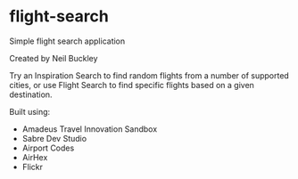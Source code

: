 # flight-search

Simple flight search application

Created by Neil Buckley


Try an Inspiration Search to find random flights from a number of supported cities, or use Flight Search to find specific flights based on a given destination.


Built using:

- Amadeus Travel Innovation Sandbox
- Sabre Dev Studio
- Airport Codes
- AirHex
- Flickr
